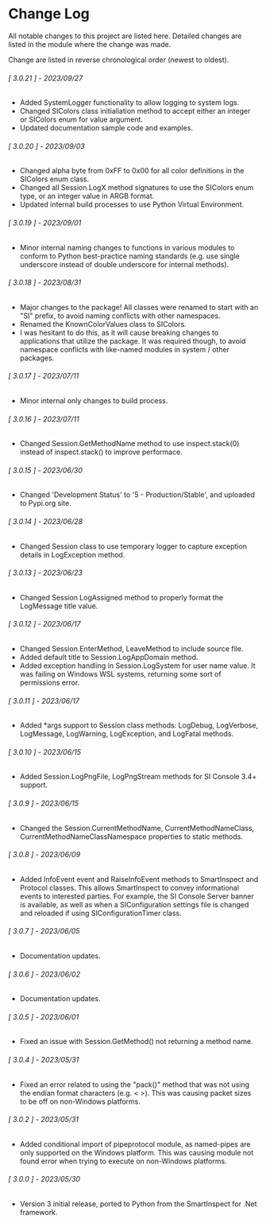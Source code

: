 # Change Log

All notable changes to this project are listed here.
Detailed changes are listed in the module where the change was made.

Change are listed in reverse chronological order (newest to oldest).

<span class="changelog">

###### [ 3.0.21 ] - 2023/09/27

  * Added SystemLogger functionality to allow logging to system logs.
  * Changed SIColors class initialiation method to accept either an integer or SIColors enum for value argument.
  * Updated documentation sample code and examples.

###### [ 3.0.20 ] - 2023/09/03

  * Changed alpha byte from 0xFF to 0x00 for all color definitions in the SIColors enum class.
  * Changed all Session.LogX method signatures to use the SIColors enum type, or an integer value in ARGB format.
  * Updated internal build processes to use Python Virtual Environment.

###### [ 3.0.19 ] - 2023/09/01

  * Minor internal naming changes to functions in various modules to conform to Python best-practice naming standards (e.g. use single underscore instead of double underscore for internal methods).

###### [ 3.0.18 ] - 2023/08/31

  * Major changes to the package!  All classes were renamed to start with an "SI" prefix, to avoid naming conflicts with other namespaces.  
  * Renamed the KnownColorValues class to SIColors.  
  * I was hesitant to do this, as it will cause breaking changes to applications that utilize the package.  It was required though, to avoid namespace conflicts with like-named modules in system / other packages.

###### [ 3.0.17 ] - 2023/07/11

  * Minor internal only changes to build process.
 
###### [ 3.0.16 ] - 2023/07/11

  * Changed Session.GetMethodName method to use inspect.stack(0) instead of inspect.stack() to improve performace.

###### [ 3.0.15 ] - 2023/06/30

  * Changed 'Development Status' to '5 - Production/Stable', and uploaded to Pypi.org site.

###### [ 3.0.14 ] - 2023/06/28

  * Changed Session class to use temporary logger to capture exception details in LogException method.

###### [ 3.0.13 ] - 2023/06/23

  * Changed Session LogAssigned method to properly format the LogMessage title value.

###### [ 3.0.12 ] - 2023/06/17

  * Changed Session.EnterMethod, LeaveMethod to include source file.
  * Added default title to Session.LogAppDomain method.
  * Added exception handling in Session.LogSystem for user name value.  It was failing on Windows WSL systems, returning some sort of permissions error.

###### [ 3.0.11 ] - 2023/06/17

  * Added *args support to Session class methods: LogDebug, LogVerbose, LogMessage, LogWarning, LogException, and LogFatal methods.

###### [ 3.0.10 ] - 2023/06/15

  * Added Session.LogPngFile, LogPngStream methods for SI Console 3.4+ support.

###### [ 3.0.9 ] - 2023/06/15

  * Changed the Session.CurrentMethodName, CurrentMethodNameClass, CurrentMethodNameClassNamespace properties to static methods.

###### [ 3.0.8 ] - 2023/06/09

  * Added InfoEvent event and RaiseInfoEvent methods to SmartInspect and Protocol classes.  This allows SmartInspect to convey informational events to interested parties.  For example, the SI Console Server banner is available, as well as when a SIConfiguration settings file is changed and reloaded if using SIConfigurationTimer class.

###### [ 3.0.7 ] - 2023/06/05

  * Documentation updates.

###### [ 3.0.6 ] - 2023/06/02

  * Documentation updates.

###### [ 3.0.5 ] - 2023/06/01

  * Fixed an issue with Session.GetMethod() not returning a method name.

###### [ 3.0.4 ] - 2023/05/31

  * Fixed an error related to using the "pack()" method that was not using the endian format characters (e.g. < >).
    This was causing packet sizes to be off on non-Windows platforms.

###### [ 3.0.2 ] - 2023/05/31

  * Added conditional import of pipeprotocol module, as named-pipes are only supported on the Windows platform.  This was causing module not found error when trying to execute on non-Windows platforms.

###### [ 3.0.0 ] - 2023/05/30

  * Version 3 initial release, ported to Python from the SmartInspect for .Net framework.

</span>